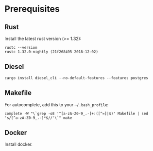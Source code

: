 # Prerequisites

## Rust

Install the latest rust version (>= 1.32):

```
rustc --version
rustc 1.32.0-nightly (21f268495 2018-12-02)
```

## Diesel

```cargo install diesel_cli --no-default-features --features postgres```

## Makefile

For autocomplete, add this to your `~/.bash_profile`:

```
complete -W "\`grep -oE '^[a-zA-Z0-9_.-]+:([^=]|$)' Makefile | sed 's/[^a-zA-Z0-9_.-]*$//'\`" make
```

## Docker

Install docker.
